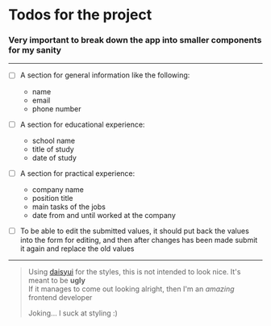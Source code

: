 # Todos for the project

### Very important to break down the app into smaller components for my sanity

---

- [ ] A section for general information like the following:
  - name
  - email
  - phone number


- [ ] A section for educational experience:
  - school name
  - title of study
  - date of study


- [ ] A section for practical experience:
  - company name
  - position title
  - main tasks of the jobs
  - date from and until worked at the company


- [ ] To be able to edit the submitted values,
    it should put back the values into the form for editing,
    and then after changes has been made submit it again and
    replace the old values

---

> Using [daisyui](https://daisyui.com) for the styles, this is not intended to look nice. It's meant to be **ugly**  
> If it manages to come out looking alright, then I'm an *amazing* frontend developer  
> 
> Joking... I suck at styling :)